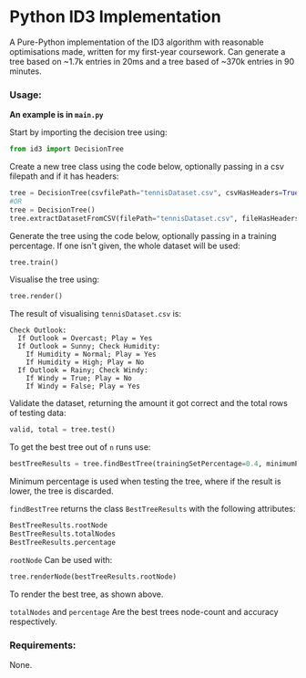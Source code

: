 # Python ID3 Implementation
A Pure-Python implementation of the ID3 algorithm with reasonable optimisations made, written for my first-year coursework. Can generate a tree based on ~1.7k entries in 20ms and a tree based of ~370k entries in 90 minutes.

### Usage:
**An example is in `main.py`**

Start by importing the decision tree using:
```python
from id3 import DecisionTree
```

Create a new tree class using the code below, optionally passing in a csv filepath and if it has headers:
```python
tree = DecisionTree(csvfilePath="tennisDataset.csv", csvHasHeaders=True)
#OR
tree = DecisionTree()
tree.extractDatasetFromCSV(filePath="tennisDataset.csv", fileHasHeaders=True)
```

Generate the tree using the code below, optionally passing in a training percentage. If one isn't given, the whole dataset will be used:
```python
tree.train()
```

Visualise the tree using:
```python
tree.render()
```

The result of visualising `tennisDataset.csv` is:
```
Check Outlook:
  If Outlook = Overcast; Play = Yes
  If Outlook = Sunny; Check Humidity:
    If Humidity = Normal; Play = Yes
    If Humidity = High; Play = No
  If Outlook = Rainy; Check Windy:
    If Windy = True; Play = No
    If Windy = False; Play = Yes
```

Validate the dataset, returning the amount it got correct and the total rows of testing data:
```python
valid, total = tree.test()
```

To get the best tree out of `n` runs use:
```python
bestTreeResults = tree.findBestTree(trainingSetPercentage=0.4, minimumPercentage=0.7, runs=10)
```
Minimum percentage is used when testing the tree, where if the result is lower, the tree is discarded.


`findBestTree` returns the class `BestTreeResults` with the following attributes:
```python
BestTreeResults.rootNode
BestTreeResults.totalNodes
BestTreeResults.percentage
```

`rootNode` Can be used with:
```python
tree.renderNode(bestTreeResults.rootNode)
```
To render the best tree, as shown above.

`totalNodes` and `percentage` Are the best trees node-count and accuracy respectively.

### Requirements:
None.
